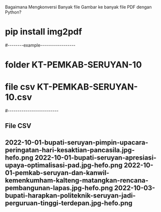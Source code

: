 
Bagaimana Mengkonversi Banyak file Gambar ke banyak file PDF dengan Python?

# pip install img2pdf

#--------example------------------
# folder KT-PEMKAB-SERUYAN-10
# file csv KT-PEMKAB-SERUYAN-10.csv
#--------------------------

File CSV
-----------------
2022-10-01-bupati-seruyan-pimpin-upacara-peringatan-hari-kesaktian-pancasila.jpg-hefo.png
2022-10-01-bupati-seruyan-apresiasi-upaya-optimalisasi-pad.jpg-hefo.png
2022-10-01-pemkab-seruyan-dan-kanwil-kemenkumham-kalteng-matangkan-rencana-pembangunan-lapas.jpg-hefo.png
2022-10-03-bupati-harapkan-politeknik-seruyan-jadi-perguruan-tinggi-terdepan.jpg-hefo.png
-----------------
